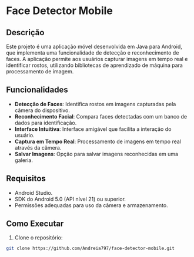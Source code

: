 # Face Detector Mobile  

## Descrição  
Este projeto é uma aplicação móvel desenvolvida em Java para Android, que implementa uma funcionalidade de detecção e reconhecimento de faces. A aplicação permite aos usuários capturar imagens em tempo real e identificar rostos, utilizando bibliotecas de aprendizado de máquina para processamento de imagem.  

## Funcionalidades  
- **Detecção de Faces**: Identifica rostos em imagens capturadas pela câmera do dispositivo.  
- **Reconhecimento Facial**: Compara faces detectadas com um banco de dados para identificação.  
- **Interface Intuitiva**: Interface amigável que facilita a interação do usuário.  
- **Captura em Tempo Real**: Processamento de imagens em tempo real através da câmera.  
- **Salvar Imagens**: Opção para salvar imagens reconhecidas em uma galeria.  

## Requisitos  
- Android Studio.  
- SDK do Android 5.0 (API nível 21) ou superior.  
- Permissões adequadas para uso da câmera e armazenamento.  

## Como Executar  
1. Clone o repositório:  

```bash  
git clone https://github.com/Andreia797/face-detector-mobile.git
